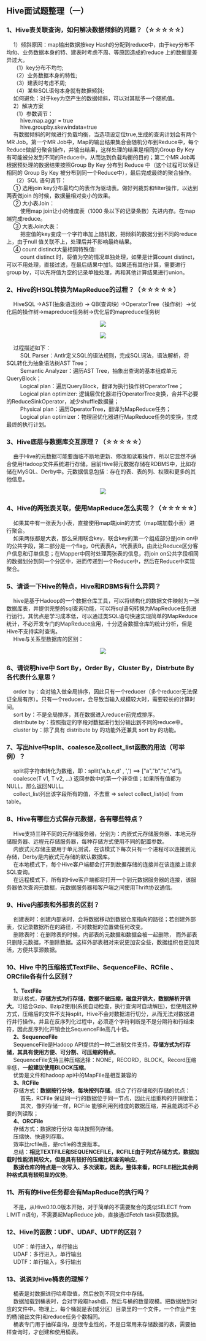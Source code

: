 ## Hive面试题整理（一）

### 1、Hive表关联查询，如何解决数据倾斜的问题？（☆☆☆☆☆）
&emsp; 1）倾斜原因：map输出数据按key Hash的分配到reduce中，由于key分布不均匀、业务数据本身的特、建表时考虑不周、等原因造成的reduce 上的数据量差异过大。  
&emsp; （1）key分布不均匀;  
&emsp; （2）业务数据本身的特性;  
&emsp; （3）建表时考虑不周;  
&emsp; （4）某些SQL语句本身就有数据倾斜;  
&emsp; 如何避免：对于key为空产生的数据倾斜，可以对其赋予一个随机值。  
&emsp; 2）解决方案  
&emsp; （1）参数调节：  
&emsp; &emsp; hive.map.aggr = true  
&emsp; &emsp; hive.groupby.skewindata=true  
&emsp; 有数据倾斜的时候进行负载均衡，当选项设定位true,生成的查询计划会有两个MR Job。第一个MR Job中，Map的输出结果集合会随机分布到Reduce中，每个Reduce做部分聚合操作，并输出结果，这样处理的结果是相同的Group By Key有可能被分发到不同的Reduce中，从而达到负载均衡的目的；第二个MR Job再根据预处理的数据结果按照Group By Key 分布到 Reduce 中（这个过程可以保证相同的 Group By Key 被分布到同一个Reduce中），最后完成最终的聚合操作。  
&emsp; （2）SQL 语句调节：  
&emsp; ① 选用join key分布最均匀的表作为驱动表。做好列裁剪和filter操作，以达到两表做join 的时候，数据量相对变小的效果。  
&emsp; ② 大小表Join：  
&emsp; &emsp; 使用map join让小的维度表（1000 条以下的记录条数）先进内存。在map端完成reduce。  
&emsp; ③ 大表Join大表：  
&emsp; &emsp; 把空值的key变成一个字符串加上随机数，把倾斜的数据分到不同的reduce上，由于null 值关联不上，处理后并不影响最终结果。  
&emsp; ④ count distinct大量相同特殊值:  
&emsp; &emsp; count distinct 时，将值为空的情况单独处理，如果是计算count distinct，可以不用处理，直接过滤，在最后结果中加1。如果还有其他计算，需要进行group by，可以先将值为空的记录单独处理，再和其他计算结果进行union。  

### 2、Hive的HSQL转换为MapReduce的过程？（☆☆☆☆☆）
&emsp; HiveSQL ->AST(抽象语法树) -> QB(查询块) ->OperatorTree（操作树）->优化后的操作树->mapreduce任务树->优化后的mapreduce任务树  
<p align="center">
<img src="https://github.com/wangzhiwubigdata/God-Of-BigData/blob/master/%E9%9D%A2%E8%AF%95%E7%B3%BB%E5%88%97/pics/Hive%E9%9D%A2%E8%AF%95%E9%A2%98Pics/HSQL%E8%BD%ACMR%EF%BC%881%EF%BC%89.png"/>  
<p align="center">
</p>
</p>  

<p align="center">
<img src="https://github.com/wangzhiwubigdata/God-Of-BigData/blob/master/%E9%9D%A2%E8%AF%95%E7%B3%BB%E5%88%97/pics/Hive%E9%9D%A2%E8%AF%95%E9%A2%98Pics/HSQL%E8%BD%ACMR%EF%BC%882%EF%BC%89.png"/>  
<p align="center">
</p>
</p>  

&emsp; 过程描述如下：  
&emsp; &emsp; SQL Parser：Antlr定义SQL的语法规则，完成SQL词法，语法解析，将SQL转化为抽象语法树AST Tree；  
&emsp; &emsp; Semantic Analyzer：遍历AST Tree，抽象出查询的基本组成单元QueryBlock；  
&emsp; &emsp; Logical plan：遍历QueryBlock，翻译为执行操作树OperatorTree；  
&emsp; &emsp; Logical plan optimizer: 逻辑层优化器进行OperatorTree变换，合并不必要的ReduceSinkOperator，减少shuffle数据量；  
&emsp; &emsp; Physical plan：遍历OperatorTree，翻译为MapReduce任务；  
&emsp; &emsp; Logical plan optimizer：物理层优化器进行MapReduce任务的变换，生成最终的执行计划。  

### 3、Hive底层与数据库交互原理？（☆☆☆☆☆）
&emsp; 由于Hive的元数据可能要面临不断地更新、修改和读取操作，所以它显然不适合使用Hadoop文件系统进行存储。目前Hive将元数据存储在RDBMS中，比如存储在MySQL、Derby中。元数据信息包括：存在的表、表的列、权限和更多的其他信息。  
<p align="center">
<img src="https://github.com/wangzhiwubigdata/God-Of-BigData/blob/master/%E9%9D%A2%E8%AF%95%E7%B3%BB%E5%88%97/pics/Hive%E9%9D%A2%E8%AF%95%E9%A2%98Pics/Hive%E5%BA%95%E5%B1%82%E4%B8%8E%E6%95%B0%E6%8D%AE%E5%BA%93%E4%BA%A4%E4%BA%92%E5%8E%9F%E7%90%86.png"/>  
<p align="center">
</p>
</p>  

### 4、Hive的两张表关联，使用MapReduce怎么实现？（☆☆☆☆☆）
&emsp; 如果其中有一张表为小表，直接使用map端join的方式（map端加载小表）进行聚合。  
&emsp; 如果两张都是大表，那么采用联合key，联合key的第一个组成部分是join on中的公共字段，第二部分是一个flag，0代表表A，1代表表B，由此让Reduce区分客户信息和订单信息；在Mapper中同时处理两张表的信息，将join on公共字段相同的数据划分到同一个分区中，进而传递到一个Reduce中，然后在Reduce中实现聚合。  

### 5、请谈一下Hive的特点，Hive和RDBMS有什么异同？
&emsp; hive是基于Hadoop的一个数据仓库工具，可以将结构化的数据文件映射为一张数据库表，并提供完整的sql查询功能，可以将sql语句转换为MapReduce任务进行运行。其优点是学习成本低，可以通过类SQL语句快速实现简单的MapReduce统计，不必开发专门的MapReduce应用，十分适合数据仓库的统计分析，但是Hive不支持实时查询。  
&emsp; Hive与关系型数据库的区别：  
<p align="center">
<img src="https://github.com/wangzhiwubigdata/God-Of-BigData/blob/master/%E9%9D%A2%E8%AF%95%E7%B3%BB%E5%88%97/pics/Hive%E9%9D%A2%E8%AF%95%E9%A2%98Pics/Hive%E5%92%8CRDBMS%E5%BC%82%E5%90%8C.png"/>  
<p align="center">
</p>
</p>  

### 6、请说明hive中 Sort By，Order By，Cluster By，Distrbute By各代表什么意思？
&emsp; order by：会对输入做全局排序，因此只有一个reducer（多个reducer无法保证全局有序）。只有一个reducer，会导致当输入规模较大时，需要较长的计算时间。  
&emsp; sort by：不是全局排序，其在数据进入reducer前完成排序。  
&emsp; distribute by：按照指定的字段对数据进行划分输出到不同的reduce中。  
&emsp; cluster by：除了具有 distribute by 的功能外还兼具 sort by 的功能。  

### 7、写出hive中split、coalesce及collect_list函数的用法（可举例）？
&emsp; split将字符串转化为数组，即：split('a,b,c,d' , ',') ==> ["a","b","c","d"]。  
&emsp; coalesce(T v1, T v2, …) 返回参数中的第一个非空值；如果所有值都为 NULL，那么返回NULL。  
&emsp; collect_list列出该字段所有的值，不去重 => select collect_list(id) from table。  

### 8、Hive有哪些方式保存元数据，各有哪些特点？
&emsp; Hive支持三种不同的元存储服务器，分别为：内嵌式元存储服务器、本地元存储服务器、远程元存储服务器，每种存储方式使用不同的配置参数。   
&emsp; 内嵌式元存储主要用于单元测试，在该模式下每次只有一个进程可以连接到元存储，Derby是内嵌式元存储的默认数据库。  
&emsp; 在本地模式下，每个Hive客户端都会打开到数据存储的连接并在该连接上请求SQL查询。  
&emsp; 在远程模式下，所有的Hive客户端都将打开一个到元数据服务器的连接，该服务器依次查询元数据，元数据服务器和客户端之间使用Thrift协议通信。  

### 9、Hive内部表和外部表的区别？
&emsp; 创建表时：创建内部表时，会将数据移动到数据仓库指向的路径；若创建外部表，仅记录数据所在的路径，不对数据的位置做任何改变。  
&emsp; 删除表时：在删除表的时候，内部表的元数据和数据会被一起删除， 而外部表只删除元数据，不删除数据。这样外部表相对来说更加安全些，数据组织也更加灵活，方便共享源数据。  

### 10、Hive 中的压缩格式TextFile、SequenceFile、RCfile 、ORCfile各有什么区别？
&emsp; **1、TextFile**  
&emsp; 默认格式，**存储方式为行存储，数据不做压缩，磁盘开销大，数据解析开销大**。可结合Gzip、Bzip2使用(系统自动检查，执行查询时自动解压)，但使用这种方式，压缩后的文件不支持split，Hive不会对数据进行切分，从而无法对数据进行并行操作。并且在反序列化过程中，必须逐个字符判断是不是分隔符和行结束符，因此反序列化开销会比SequenceFile高几十倍。  
&emsp; **2、SequenceFile**  
&emsp; SequenceFile是Hadoop API提供的一种二进制文件支持，**存储方式为行存储，其具有使用方便、可分割、可压缩的特点**。  
&emsp; SequenceFile支持三种压缩选择：NONE，RECORD，BLOCK。Record压缩率低，**一般建议使用BLOCK压缩**。  
&emsp; 优势是文件和hadoop api中的MapFile是相互兼容的  
&emsp; **3、RCFile**  
&emsp; 存储方式：**数据按行分块，每块按列存储**。结合了行存储和列存储的优点：  
&emsp; &emsp; 首先，RCFile 保证同一行的数据位于同一节点，因此元组重构的开销很低；  
&emsp; &emsp; 其次，像列存储一样，RCFile 能够利用列维度的数据压缩，并且能跳过不必要的列读取；  
&emsp; **4、ORCFile**  
&emsp; 存储方式：数据按行分块 每块按照列存储。  
&emsp; 压缩快、快速列存取。  
&emsp; 效率比rcfile高，是rcfile的改良版本。  
&emsp; 总结：**相比TEXTFILE和SEQUENCEFILE，RCFILE由于列式存储方式，数据加载时性能消耗较大，但是具有较好的压缩比和查询响应**。  
&emsp; **数据仓库的特点是一次写入、多次读取，因此，整体来看，RCFILE相比其余两种格式具有较明显的优势**。  

### 11、所有的Hive任务都会有MapReduce的执行吗？
&emsp; 不是，从Hive0.10.0版本开始，对于简单的不需要聚合的类似SELECT <col> from <table> LIMIT n语句，不需要起MapReduce job，直接通过Fetch task获取数据。  

### 12、Hive的函数：UDF、UDAF、UDTF的区别？
&emsp; UDF：单行进入，单行输出  
&emsp; UDAF：多行进入，单行输出  
&emsp; UDTF：单行输入，多行输出  

### 13、说说对Hive桶表的理解？
&emsp; 桶表是对数据进行哈希取值，然后放到不同文件中存储。  
&emsp; 数据加载到桶表时，会对字段取hash值，然后与桶的数量取模。把数据放到对应的文件中。物理上，每个桶就是表(或分区）目录里的一个文件，一个作业产生的桶(输出文件)和reduce任务个数相同。  
&emsp; 桶表专门用于抽样查询，是很专业性的，不是日常用来存储数据的表，需要抽样查询时，才创建和使用桶表。  












